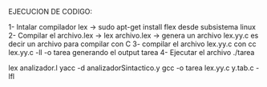 EJECUCION DE CODIGO:

1- Intalar compilador lex -> sudo apt-get install flex desde subsistema linux
2- Compilar el archivo.lex -> lex archivo.lex -> genera un archivo lex.yy.c es decir un archivo para compilar con C
3- compilar el archivo lex.yy.c con cc lex.yy.c -ll -o tarea generando el output tarea
4- Ejecutar el archivo ./tarea

lex analizador.l
yacc -d analizadorSintactico.y
gcc -o tarea lex.yy.c y.tab.c -lfl
